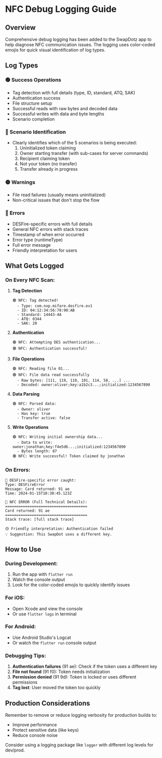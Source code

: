 # NFC Debug Logging Guide

## Overview
Comprehensive debug logging has been added to the SwapDotz app to help diagnose NFC communication issues. The logging uses color-coded emojis for quick visual identification of log types.

## Log Types

### 🟢 Success Operations
- Tag detection with full details (type, ID, standard, ATQ, SAK)
- Authentication success
- File structure setup
- Successful reads with raw bytes and decoded data
- Successful writes with data and byte lengths
- Scenario completion

### 🔵 Scenario Identification
- Clearly identifies which of the 5 scenarios is being executed:
  1. Uninitialized token claiming
  2. Owner starting transfer (with sub-cases for server commands)
  3. Recipient claiming token
  4. Not your token (no transfer)
  5. Transfer already in progress

### 🟡 Warnings
- File read failures (usually means uninitialized)
- Non-critical issues that don't stop the flow

### 🔴 Errors
- DESFire-specific errors with full details
- General NFC errors with stack traces
- Timestamp of when error occurred
- Error type (runtimeType)
- Full error message
- Friendly interpretation for users

## What Gets Logged

### On Every NFC Scan:
1. **Tag Detection**
   ```
   🟢 NFC: Tag detected!
     - Type: com.nxp.mifare.desfire.ev1
     - ID: 04:12:34:56:78:90:AB
     - Standard: 14443-4A
     - ATQ: 0344
     - SAK: 20
   ```

2. **Authentication**
   ```
   🟢 NFC: Attempting DES authentication...
   🟢 NFC: Authentication successful!
   ```

3. **File Operations**
   ```
   🟢 NFC: Reading file 01...
   🟢 NFC: File data read successfully
     - Raw bytes: [111, 119, 110, 101, 114, 58, ...] ...
     - Decoded: owner:oliver;key:a1b2c3...;initialized:1234567890
   ```

4. **Data Parsing**
   ```
   🟢 NFC: Parsed data:
     - Owner: oliver
     - Has key: true
     - Transfer active: false
   ```

5. **Write Operations**
   ```
   🟢 NFC: Writing initial ownership data...
     - Data to write: owner:jonathan;key:f4e5d6...;initialized:1234567890
     - Bytes length: 87
   🟢 NFC: Write successful! Token claimed by jonathan
   ```

### On Errors:
```
🔴 DESFire-specific error caught:
Type: DESFireError
Message: Card returned: 91 ae
Time: 2024-01-15T10:30:45.123Z

🔴 NFC ERROR (Full Technical Details):
=====================================
Card returned: 91 ae
=====================================
Stack trace: [full stack trace]

🟡 Friendly interpretation: Authentication failed
💡 Suggestion: This SwapDot uses a different key.
```

## How to Use

### During Development:
1. Run the app with `flutter run`
2. Watch the console output
3. Look for the color-coded emojis to quickly identify issues

### For iOS:
- Open Xcode and view the console
- Or use `flutter logs` in terminal

### For Android:
- Use Android Studio's Logcat
- Or watch the `flutter run` console output

### Debugging Tips:
1. **Authentication failures** (91 ae): Check if the token uses a different key
2. **File not found** (91 f0): Token needs initialization
3. **Permission denied** (91 9d): Token is locked or uses different permissions
4. **Tag lost**: User moved the token too quickly

## Production Considerations
Remember to remove or reduce logging verbosity for production builds to:
- Improve performance
- Protect sensitive data (like keys)
- Reduce console noise

Consider using a logging package like `logger` with different log levels for dev/prod. 